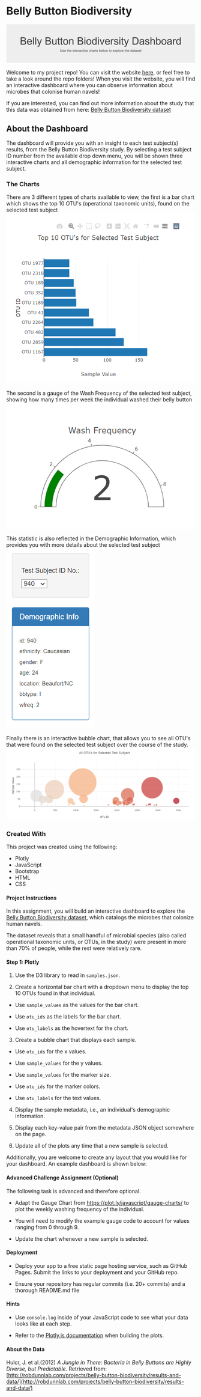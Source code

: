 # Belly Button Biodiversity

![Header](Images/Header.png)<br>

Welcome to my project repo! 
You can visit the website [here](https://kirstiemccown.github.io/Plot.ly-Homework/), or feel free to take a look around the repo folders! 
When you visit the website, you will find an interactive dashboard where you can observe information about microbes that colonise human navels! 

If you are interested, you can find out more information about the study that this data was obtained from here: [Belly Button Biodiversity dataset](http://robdunnlab.com/projects/belly-button-biodiversity/)

## About the Dashboard

The dashboard will provide you with an insight to each test subject(s) results, from the Belly Button Biodiversity study. 
By selecting a test subject ID number from the available drop down menu, you will be shown three interactive charts and all demographic information for the selected test subject. 

### The Charts 
There are 3 different types of charts available to view, the first is a bar chart which shows the top 10 OTU's (operational taxonomic units), found on the selected test subject
![bar Chart](Images/Top10.png)<br>

The second is a gauge of the Wash Frequency of the selected test subject, showing how many times per week the individual washed their belly button
![Weekly Washing Frequency Gauge](Images/Wash.png)<br>

This statistic is also reflected in the Demographic Information, which provides you with more details about the selected test subject 
![Demographics](Images/Demo.png)<br>

Finally there is an interactive bubble chart, that allows you to see all OTU's that were found on the selected test subject over the course of the study.
![Bubble Chart](Images/AllOTUs.png)<br>


### Created With
This project was created using the following:<br>
* Plotly
* JavaScript
* Bootstrap
* HTML
* CSS


#### Project Instructions 

In this assignment, you will build an interactive dashboard to explore the [Belly Button Biodiversity dataset](http://robdunnlab.com/projects/belly-button-biodiversity/), which catalogs the microbes that colonize human navels.

The dataset reveals that a small handful of microbial species (also called operational taxonomic units, or OTUs, in the study) were present in more than 70% of people, while the rest were relatively rare.

#### Step 1: Plotly

1. Use the D3 library to read in `samples.json`.

2. Create a horizontal bar chart with a dropdown menu to display the top 10 OTUs found in that individual.

* Use `sample_values` as the values for the bar chart.

* Use `otu_ids` as the labels for the bar chart.

* Use `otu_labels` as the hovertext for the chart.

3. Create a bubble chart that displays each sample.

* Use `otu_ids` for the x values.

* Use `sample_values` for the y values.

* Use `sample_values` for the marker size.

* Use `otu_ids` for the marker colors.

* Use `otu_labels` for the text values.


4. Display the sample metadata, i.e., an individual's demographic information.

5. Display each key-value pair from the metadata JSON object somewhere on the page.


6. Update all of the plots any time that a new sample is selected.

Additionally, you are welcome to create any layout that you would like for your dashboard. An example dashboard is shown below:


#### Advanced Challenge Assignment (Optional)

The following task is advanced and therefore optional.

* Adapt the Gauge Chart from <https://plot.ly/javascript/gauge-charts/> to plot the weekly washing frequency of the individual.

* You will need to modify the example gauge code to account for values ranging from 0 through 9.

* Update the chart whenever a new sample is selected.


#### Deployment

* Deploy your app to a free static page hosting service, such as GitHub Pages. Submit the links to your deployment and your GitHub repo.

* Ensure your repository has regular commits (i.e. 20+ commits) and a thorough README.md file

#### Hints

* Use `console.log` inside of your JavaScript code to see what your data looks like at each step.

* Refer to the [Plotly.js documentation](https://plot.ly/javascript/) when building the plots.

#### About the Data

Hulcr, J. et al.(2012) _A Jungle in There: Bacteria in Belly Buttons are Highly Diverse, but Predictable_. Retrieved from: [http://robdunnlab.com/projects/belly-button-biodiversity/results-and-data/](http://robdunnlab.com/projects/belly-button-biodiversity/results-and-data/)


